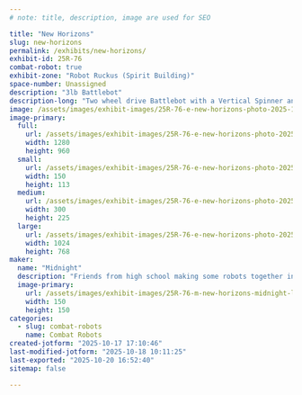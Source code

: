 ```yaml
---
# note: title, description, image are used for SEO

title: "New Horizons"
slug: new-horizons
permalink: /exhibits/new-horizons/
exhibit-id: 25R-76
combat-robot: true
exhibit-zone: "Robot Ruckus (Spirit Building)"
space-number: Unassigned
description: "3lb Battlebot"
description-long: "Two wheel drive Battlebot with a Vertical Spinner and interchangeable defensive configurations. This is a new robot that has never competed before."
image: /assets/images/exhibit-images/25R-76-e-new-horizons-photo-2025-10-06-12-25-31-300x225.jpg
image-primary: 
  full:
    url: /assets/images/exhibit-images/25R-76-e-new-horizons-photo-2025-10-06-12-25-31-full.jpg
    width: 1280
    height: 960
  small:
    url: /assets/images/exhibit-images/25R-76-e-new-horizons-photo-2025-10-06-12-25-31-150x113.jpg
    width: 150
    height: 113
  medium:
    url: /assets/images/exhibit-images/25R-76-e-new-horizons-photo-2025-10-06-12-25-31-300x225.jpg
    width: 300
    height: 225
  large:
    url: /assets/images/exhibit-images/25R-76-e-new-horizons-photo-2025-10-06-12-25-31-1024x768.jpg
    width: 1024
    height: 768
maker: 
  name: "Midnight"
  description: "Friends from high school making some robots together in the spirit of great endeavors and competition"
  image-primary:
    url: /assets/images/exhibit-images/25R-76-m-new-horizons-midnight-logo-300x300.jpg
    width: 150
    height: 150
categories: 
  - slug: combat-robots
    name: Combat Robots
created-jotform: "2025-10-17 17:10:46"
last-modified-jotform: "2025-10-18 10:11:25"
last-exported: "2025-10-20 16:52:40"
sitemap: false

---
```


